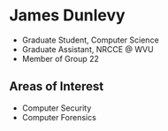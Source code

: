 # **James Dunlevy** #
  * Graduate Student, Computer Science
  * Graduate Assistant, NRCCE @ WVU
  * Member of Group 22

## **Areas of Interest** ##
  * Computer Security
  * Computer Forensics